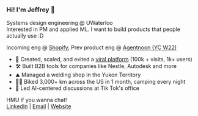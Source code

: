 ### Hi! I'm Jeffrey 👋
Systems design engineering @ UWaterloo <br/>
Interested in PM and applied ML. I want to build products that people actually use :D

Incoming eng @ [Shopify](http://shopify.com), Prev product eng @ [Agentnoon (YC W22)](http://agentnoon.com) <br/>

- 🚀 Created, scaled, and exited a [viral platform](https://www.uwsummit.ca) (100k + visits, 1k+ users)  <br/>
- 🛠️ Built B2B tools for companies like Nestle, Autodesk and more <br/>
- ⛰️ Managed a welding shop in the Yukon Territory <br/>
- 🚵‍♂️ Biked 3,000+ km across the US in 1 month, camping every night <br/>
- 🤖 Led AI-centered discussions at Tik Tok's office  <br/>

HMU if you wanna chat! <br/>
[LinkedIn](https://www.linkedin.com/in/jeffreyllin/) | [Email](j475lin@uwaterloo.ca) | [Website](http://jeffreylin.vercel.app)
